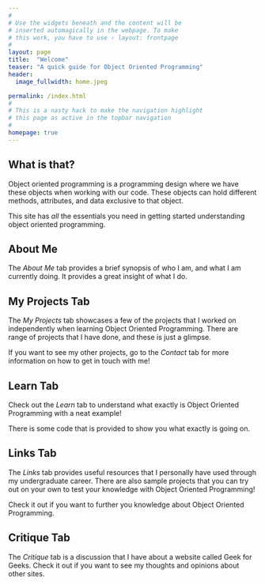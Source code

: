 ```yaml
---
#
# Use the widgets beneath and the content will be
# inserted automagically in the webpage. To make
# this work, you have to use › layout: frontpage
#
layout: page
title:  "Welcome"
teaser: "A quick guide for Object Oriented Programming"
header:
  image_fullwidth: home.jpeg

permalink: /index.html
#
# This is a nasty hack to make the navigation highlight
# this page as active in the topbar navigation
#
homepage: true
---
```


## What is that? 
Object oriented programming is a programming design where we have these objects when working with our code. These objects can hold different methods, attributes, and data exclusive to that object. 

This site has *all* the essentials you need in getting started understanding object oriented programming. 

## About Me
The *About Me* tab provides a brief synopsis of who I am, and what I am currently doing. It provides a great insight of what I do.

## My Projects Tab
The *My Projects* tab showcases a few of the projects that I worked on independently when learning Object Oriented Programming. There are range of projects that I have done, and these is just a glimpse.

If you want to see my other projects, go to the *Contact* tab for more information on how to get in touch with me! 

## Learn Tab
Check out the *Learn* tab to understand what exactly is Object Oriented Programming with a neat example!

There is some code that is provided to show you what exactly is going on.

## Links Tab
The *Links* tab provides useful resources that I personally have used through my undergraduate career. There are also sample projects that you can try out on your own to test your knowledge with Object Oriented Programming!

Check it out if you want to further you knowledge about Object Oriented Programming. 

## Critique Tab
The *Critique* tab is a discussion that I have about a website called Geek for Geeks. Check it out if you want to see my thoughts and opinions about other sites. 
